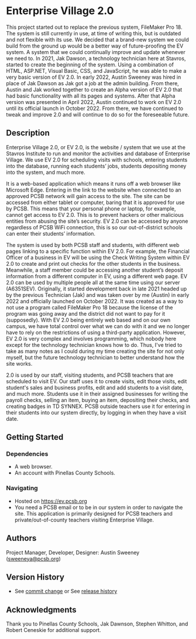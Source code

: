 # Enterprise Village 2.0

This project started out to replace the previous system, FileMaker Pro 18. The system is still currently in use, at time of writing this, but is outdated and not flexible with its use. We decided that a brand-new system we could build from the ground up would be a better way of future-proofing the EV system. A system that we could continually improve and update whenever we need to. In 2021, Jak Dawson, a technology technician here at Stavros, started to create the beginning of the system. Using a combination of HTML, ASP.NET, Visual Basic, CSS, and JavaScript, he was able to make a very basic version of EV 2.0. In early 2022, Austin Sweeney was hired in place of Jak Dawson as Jak got a job at the admin building. From there, Austin and Jak worked together to create an Alpha version of EV 2.0 that had basic functionality with all its pages and systems. After that Alpha version was presented in April 2022, Austin continued to work on EV 2.0 until its official launch in October 2022. From there, we have continued to tweak and improve 2.0 and will continue to do so for the foreseeable future.

## Description

Enterprise Village 2.0, or EV 2.0, is the website / system that we use at the Stavros Institute to run and monitor the activities and database of Enterprise Village. We use EV 2.0 for scheduling visits with schools, entering students into the database, running each students’ jobs, students depositing money into the system, and much more. 

It is a web-based application which means it runs off a web browser like Microsoft Edge. Entering in the link to the website when connected to an approved PCSB network will gain access to the site. The site can be accessed from either tablet or computer, baring that it is approved for use by PCSB. This means that your personal phone or laptop, for example, cannot get access to EV 2.0. This is to prevent hackers or other malicious entities from abusing the site’s security. EV 2.0 can be accessed by anyone regardless of PCSB WiFi connection, this is so our out-of-district schools can enter their students’ information.

The system is used by both PCSB staff and students, with different web pages linking to a specific function within EV 2.0. For example, the Financial Officer of a business in EV will be using the Check Writing System within EV 2.0 to create and print out checks for the other students in the business. Meanwhile, a staff member could be accessing another student’s deposit information from a different computer in EV, using a different web page. EV 2.0 can be used by multiple people all at the same time using our server (A6351SEV).
Originally, it started development back in late 2021 headed up by the previous Technician (Jak) and was taken over by me (Austin) in early 2022 and officially launched on October 2022. It was created as a way to not use a program called FileMaker Pro 18 because the license of the program was going away and the district did not want to pay for it (supposedly). With EV 2.0 being entirely web based and on our own campus, we have total control over what we can do with it and we no longer have to rely on the restrictions of using a third-party application. However, EV 2.0 is very complex and involves programming, which nobody here except for the technology technician knows how to do. Thus, I've tried to take as many notes as I could during my time creating the site for not only myself, but the future technology technician to better understand how the site works.
 
2.0 is used by our staff, visiting students, and PCSB teachers that are scheduled to visit EV. Our staff uses it to create visits, edit those visits, edit student's sales and business profits, edit and add students to a visit date, and much more. Students use it in their assigned businesses for writing the payroll checks, selling an item, buying an item, depositing their checks, and creating badges in TD SYNNEX. PCSB outside teachers use it for entering in their students into our system directly, by logging in when they have a visit date.


## Getting Started

### Dependencies

* A web browser.
* An account with Pinellas County Schools.

### Navigating

* Hosted on https://ev.pcsb.org
* You need a PCSB email or to be in our system in order to navigate the site. This application is primarily designed for PCSB teachers and private/out-of-county teachers visiting Enterprise Village.

## Authors

Project Manager, Developer, Designer: Austin Sweeney (sweeneya@pcsb.org)

## Version History

* See [commit change]() or See [release history]()

## Acknowledgments

Thank you to Pinellas County Schools, Jak Dawnson, Stephen Whitton, and Robert Ceneskie for additional support.
